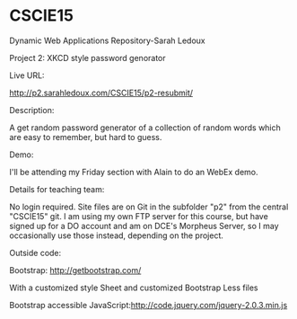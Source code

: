 CSCIE15
=======

Dynamic Web Applications Repository-Sarah Ledoux

Project 2: XKCD style password genorator

Live URL:

http://p2.sarahledoux.com/CSCIE15/p2-resubmit/

Description:

A get random password generator of a collection of random words which are easy to remember, but hard to guess. 

Demo:

I'll be attending my Friday section with Alain to do an WebEx demo.

Details for teaching team:

No login required.
Site files are on Git in the subfolder "p2" from the central "CSCIE15" git.
I am using my own FTP server for this course, but have signed up for a DO account and am on DCE's Morpheus Server, so I may occasionally use those instead, depending on the project.

Outside code:

Bootstrap: http://getbootstrap.com/

With a customized style Sheet and customized Bootstrap Less files

Bootstrap accessible JavaScript:http://code.jquery.com/jquery-2.0.3.min.js
